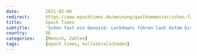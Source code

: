 ```yaml
---
date:          2021-02-09
redirect:      https://www.epochtimes.de/meinung/gastkommentar/schon-fast-ein-genozid-lockdowns-fuehren-laut-oxfam-bis-zu-12-000-hungertoten-pro-tag-zusaetzlich-a3443408.html
title:         Epoch Times
subtitle:      'Schon fast ein Genozid: Lockdowns führen laut Oxfam bis zu 12.000 Hungertoten pro Tag zusätzlich'
country:       DE
categories:    [Mensch, Zahlen]
tags:          [epoch times, kollateralschäden]
---
```

